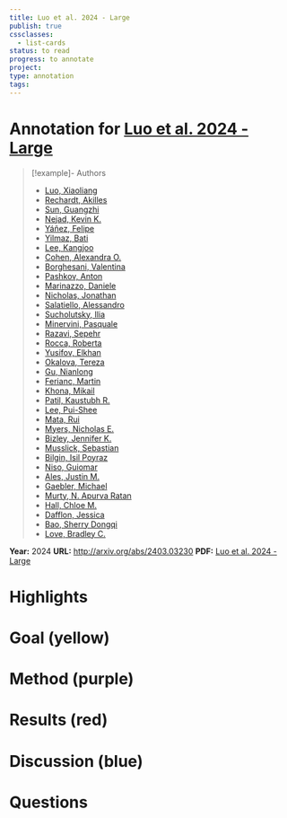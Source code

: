 ```yaml
---
title: Luo et al. 2024 - Large
publish: true
cssclasses:
  - list-cards
status: to read
progress: to annotate
project:
type: annotation
tags:
---
```

# Annotation for [Luo et al. 2024 - Large](Papers/References/Luo%20et%20al.%202024%20-%20Large)

> [!example]- Authors
> - [Luo, Xiaoliang](Papers/People/Luo%20Xiaoliang)
> - [Rechardt, Akilles](Papers/People/Rechardt%20Akilles)
> - [Sun, Guangzhi](Papers/People/Sun%20Guangzhi)
> - [Nejad, Kevin K.](Papers/People/Nejad%20Kevin%20K.)
> - [Yáñez, Felipe](Papers/People/Yáñez%20Felipe)
> - [Yilmaz, Bati](Papers/People/Yilmaz%20Bati)
> - [Lee, Kangjoo](Papers/People/Lee%20Kangjoo)
> - [Cohen, Alexandra O.](Papers/People/Cohen%20Alexandra%20O.)
> - [Borghesani, Valentina](Papers/People/Borghesani%20Valentina)
> - [Pashkov, Anton](Papers/People/Pashkov%20Anton)
> - [Marinazzo, Daniele](Papers/People/Marinazzo%20Daniele)
> - [Nicholas, Jonathan](Papers/People/Nicholas%20Jonathan)
> - [Salatiello, Alessandro](Papers/People/Salatiello%20Alessandro)
> - [Sucholutsky, Ilia](Papers/People/Sucholutsky%20Ilia)
> - [Minervini, Pasquale](Papers/People/Minervini%20Pasquale)
> - [Razavi, Sepehr](Papers/People/Razavi%20Sepehr)
> - [Rocca, Roberta](Papers/People/Rocca%20Roberta)
> - [Yusifov, Elkhan](Papers/People/Yusifov%20Elkhan)
> - [Okalova, Tereza](Papers/People/Okalova%20Tereza)
> - [Gu, Nianlong](Papers/People/Gu%20Nianlong)
> - [Ferianc, Martin](Papers/People/Ferianc%20Martin)
> - [Khona, Mikail](Papers/People/Khona%20Mikail)
> - [Patil, Kaustubh R.](Papers/People/Patil%20Kaustubh%20R.)
> - [Lee, Pui-Shee](Papers/People/Lee%20Pui-Shee)
> - [Mata, Rui](Papers/People/Mata%20Rui)
> - [Myers, Nicholas E.](Papers/People/Myers%20Nicholas%20E.)
> - [Bizley, Jennifer K.](Papers/People/Bizley%20Jennifer%20K.)
> - [Musslick, Sebastian](Papers/People/Musslick%20Sebastian)
> - [Bilgin, Isil Poyraz](Papers/People/Bilgin%20Isil%20Poyraz)
> - [Niso, Guiomar](Papers/People/Niso%20Guiomar)
> - [Ales, Justin M.](Papers/People/Ales%20Justin%20M.)
> - [Gaebler, Michael](Papers/People/Gaebler%20Michael)
> - [Murty, N. Apurva Ratan](Papers/People/Murty%20N.%20Apurva%20Ratan)
> - [Hall, Chloe M.](Papers/People/Hall%20Chloe%20M.)
> - [Dafflon, Jessica](Papers/People/Dafflon%20Jessica)
> - [Bao, Sherry Dongqi](Papers/People/Bao%20Sherry%20Dongqi)
> - [Love, Bradley C.](Papers/People/Love%20Bradley%20C.)

**Year:** 2024
**URL:** http://arxiv.org/abs/2403.03230
**PDF:** [Luo et al. 2024 - Large](Papers/PDFs/Luo%20et%20al.%202024%20-%20Large%20language%20models%20surpass%20human%20experts%20in%20predicting%20neuroscience%20results.pdf)

# Highlights


# Goal (yellow)


# Method (purple)


# Results (red)


# Discussion (blue)


# Questions

